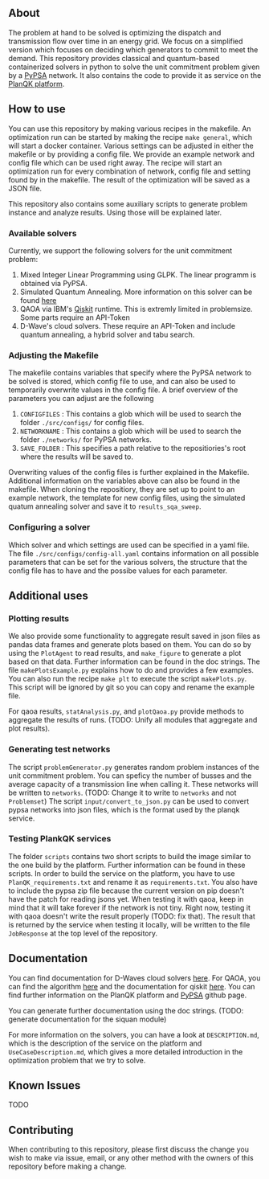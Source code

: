 ## About

The problem at hand to be solved is optimizing the dispatch and transmission flow over time in an energy grid. We focus on a simplified version
which focuses on deciding which generators to commit to meet the demand. This repository provides classical and quantum-based containerized solvers in python to
solve the unit commitment problem given by a [PyPSA](https://github.com/PyPSA/PyPSA) network. It also contains the code to provide it as service on 
the [PlanQK platform](https://platform.planqk.de). 


## How to use

You can use this repository by making various recipes in the makefile. An optimization run can be started by making the recipe `make general`, which will 
start a docker container. Various settings can be adjusted in either the makefile or by providing a config file. We provide an example network and config 
file which can be used right away. The recipe will start an optimization run for every combination of network, config file and setting found by in the makefile. 
The result of the optimization will be saved as a JSON file.

This repository also contains some auxiliary scripts to generate problem instance and analyze results. Using those will be explained later.


### Available solvers
Currently, we support the following solvers for the unit commitment problem:

1. Mixed Integer Linear Programming using GLPK. The linear programm is obtained via PyPSA.
2. Simulated Quantum Annealing. More information on this solver can be found [here](https://github.com/PlanQK/SimulatedQuantumAnnealing)
3. QAOA via IBM's [Qiskit](https://qiskit.org) runtime. This is extremly limited in problemsize. Some parts require an API-Token
4. D-Wave's cloud solvers. These require an API-Token and include quantum annealing, a hybrid solver and tabu search.


### Adjusting the Makefile

The makefile contains variables that specify where the PyPSA network to be solved is stored, which config file to use, and can
also be used to temporarily overwrite values in the config file. A brief overview of the parameters you can adjust are the following

1. `CONFIGFILES` : This contains a glob which will be used to search the folder `./src/configs/` for config files.
2. `NETWORKNAME` : This contains a glob which will be used to search the folder `./networks/` for PyPSA networks.
3. `SAVE_FOLDER` : This specifies a path relative to the repositiories's root where the results will be saved to.

Overwriting values of the config files is further explained in the Makefile. Additional information on the variables above  can also be found in the makefile.
When cloning the repositiory, they are set up to point to an example network, the template for new config files, using the simulated quatum annealing solver
and save it to `results_sqa_sweep`.

### Configuring a solver

Which solver and which settings are used can be specified in a yaml file. The file `./src/configs/config-all.yaml` contains information on all possible
parameters that can be set for the various solvers, the structure that the config file has to have and the possibe values for each parameter. 


## Additional uses
### Plotting results
We also provide some functionality to aggregate result saved in json files as pandas data frames and generate plots based on them. You can do so by using the 
`PlotAgent` to read results, and `make_figure` to generate a plot based on that data. Further information can be found in the doc strings. The file 
`makePlotsExample.py` explains how to do and provides a few examples. You can also run the recipe `make plt` to execute the script `makePlots.py`. This script
will be ignored by git so you can copy and rename the example file.

For qaoa results, `statAnalysis.py`, and `plotQaoa.py` provide methods to aggregate the results of runs. (TODO: Unify all modules that aggregate and plot results).


### Generating test networks
The script `problemGenerator.py` generates random problem instances of the unit commitment problem. You can speficy the number of busses and the average capacity
of a transmission line when calling it. These networks will be written to `networks`. (TODO: Change it to write to `networks` and not `Problemset`)
The script `input/convert_to_json.py` can be used to convert pypsa networks into json files, which is the format used by the planqk service.


### Testing PlankQK services
The folder `scripts` contains two short scripts to build the image similar to the one build by the platform. Further information can be found in these scripts. In order to
build the service on the platform, you have to use `PlanQK_requirements.txt` and rename it as `requirements.txt`. You also have to include the pypsa zip file
because the current version on pip doesn't have the patch for reading jsons yet. When testing it with qaoa, keep in mind that it will take forever if the network is not tiny.
Right now, testing it with qaoa doesn't write the result properly (TODO: fix that). The result that is returned by the service when testing it locally, will be written to the 
file `JobResponse` at the top level of the repository.

## Documentation
You can find documentation for D-Waves cloud solvers [here](https://docs.ocean.dwavesys.com/en/stable/index.html). For QAOA, you can find the algorithm 
[here](https://qiskit.org/textbook/ch-applications/qaoa.html) and the documentation for qiskit [here](https://qiskit.org/documentation).
You can find further information on the PlanQK platform and [PyPSA](https://github.com/PyPSA/PyPSA) github page.

You can generate further documentation using the doc strings. (TODO: generate documentation for the siquan module)

For more information on the solvers, you can have a look at `DESCRIPTION.md`, which is the description of the service on the platform and `UseCaseDescription.md`, which gives a
more detailed introduction in the optimization problem that we try to solve.

## Known Issues

TODO

## Contributing
When contributing to this repository, please first discuss the change you wish to make via issue, email, or any other method with the owners of this repository before making a change.

